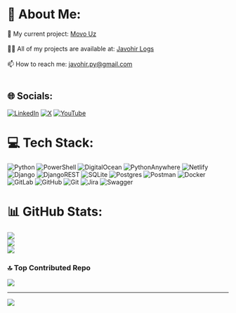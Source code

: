 # 💫 About Me:
🔭 My current project: [Movo Uz](https://movo.uz)<br><br>👨‍💻 All of my projects are available at: [Javohir Logs](https://t.me/uzbek_learners)<br><br><!-- 📝 I regularly write articles on: https://t.me/javohirTwits<br><br> -->📫 How to reach me: javohir.py@gmail.com<br><br>
<!--📄 Know about my experiences: My resume -->


## 🌐 Socials:
[![LinkedIn](https://img.shields.io/badge/LinkedIn-%230077B5.svg?logo=linkedin&logoColor=white)](https://linkedin.com/in/https://www.linkedin.com/in/khamidullaev-javohir/) [![X](https://img.shields.io/badge/X-black.svg?logo=X&logoColor=white)](https://x.com/https://x.com/javohir_coder) [![YouTube](https://img.shields.io/badge/YouTube-%23FF0000.svg?logo=YouTube&logoColor=white)](https://youtube.com/@https://www.youtube.com/@JavohirWeb) 

# 💻 Tech Stack:
![Python](https://img.shields.io/badge/python-3670A0?style=for-the-badge&logo=python&logoColor=ffdd54) ![PowerShell](https://img.shields.io/badge/PowerShell-%235391FE.svg?style=for-the-badge&logo=powershell&logoColor=white) ![DigitalOcean](https://img.shields.io/badge/DigitalOcean-%230167ff.svg?style=for-the-badge&logo=digitalOcean&logoColor=white) ![PythonAnywhere](https://img.shields.io/badge/pythonanywhere-%232F9FD7.svg?style=for-the-badge&logo=pythonanywhere&logoColor=151515) ![Netlify](https://img.shields.io/badge/netlify-%23000000.svg?style=for-the-badge&logo=netlify&logoColor=#00C7B7) ![Django](https://img.shields.io/badge/django-%23092E20.svg?style=for-the-badge&logo=django&logoColor=white) ![DjangoREST](https://img.shields.io/badge/DJANGO-REST-ff1709?style=for-the-badge&logo=django&logoColor=white&color=ff1709&labelColor=gray) ![SQLite](https://img.shields.io/badge/sqlite-%2307405e.svg?style=for-the-badge&logo=sqlite&logoColor=white) ![Postgres](https://img.shields.io/badge/postgres-%23316192.svg?style=for-the-badge&logo=postgresql&logoColor=white) ![Postman](https://img.shields.io/badge/Postman-FF6C37?style=for-the-badge&logo=postman&logoColor=white) ![Docker](https://img.shields.io/badge/docker-%230db7ed.svg?style=for-the-badge&logo=docker&logoColor=white) ![GitLab](https://img.shields.io/badge/gitlab-%23181717.svg?style=for-the-badge&logo=gitlab&logoColor=white) ![GitHub](https://img.shields.io/badge/github-%23121011.svg?style=for-the-badge&logo=github&logoColor=white) ![Git](https://img.shields.io/badge/git-%23F05033.svg?style=for-the-badge&logo=git&logoColor=white) ![Jira](https://img.shields.io/badge/jira-%230A0FFF.svg?style=for-the-badge&logo=jira&logoColor=white) ![Swagger](https://img.shields.io/badge/-Swagger-%23Clojure?style=for-the-badge&logo=swagger&logoColor=white)
# 📊 GitHub Stats:
![](https://github-readme-stats.vercel.app/api?username=javohir-swe&theme=dark&hide_border=true&include_all_commits=true&count_private=true)<br/>
![](https://github-readme-streak-stats.herokuapp.com/?user=javohir-swe&theme=dark&hide_border=true)<br/>
![](https://github-readme-stats.vercel.app/api/top-langs/?username=javohir-swe&theme=dark&hide_border=true&include_all_commits=true&count_private=true&layout=compact)

### 🔝 Top Contributed Repo
![](https://github-contributor-stats.vercel.app/api?username=javohir-swe&limit=5&theme=dark&combine_all_yearly_contributions=true)

---
[![](https://visitcount.itsvg.in/api?id=javohir-swe&icon=0&color=0)](https://visitcount.itsvg.in)

<!-- Proudly created with GPRM ( https://gprm.itsvg.in ) -->
